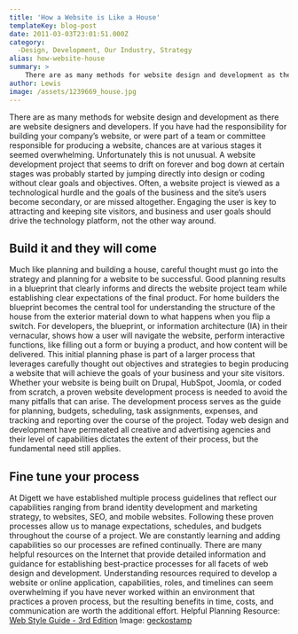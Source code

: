 ```yaml
---
title: 'How a Website is Like a House'
templateKey: blog-post
date: 2011-03-03T23:01:51.000Z
category: 
  -Design, Development, Our Industry, Strategy
alias: how-website-house
summary: > 
  	There are as many methods for website design and development as there are website designers and developers.
author: Lewis
image: /assets/1239669_house.jpg
---
```


There are as many methods for website design and development as there are website designers and developers. If you have had the responsibility for building your company’s website, or were part of a team or committee responsible for producing a website, chances are at various stages it seemed overwhelming. Unfortunately this is not unusual. A website development project that seems to drift on forever and bog down at certain stages was probably started by jumping directly into design or coding without clear goals and objectives. Often, a website project is viewed as a technological hurdle and the goals of the business and the site’s users become secondary, or are missed altogether. Engaging the user is key to attracting and keeping site visitors, and business and user goals should drive the technology platform, not the other way around.

Build it and they will come
---------------------------

Much like planning and building a house, careful thought must go into the strategy and planning for a website to be successful. Good planning results in a blueprint that clearly informs and directs the website project team while establishing clear expectations of the final product. For home builders the blueprint becomes the central tool for understanding the structure of the house from the exterior material down to what happens when you flip a switch. For developers, the blueprint, or information architecture (IA) in their vernacular, shows how a user will navigate the website, perform interactive functions, like filling out a form or buying a product, and how content will be delivered. This initial planning phase is part of a larger process that leverages carefully thought out objectives and strategies to begin producing a website that will achieve the goals of your business and your site visitors. Whether your website is being built on Drupal, HubSpot, Joomla, or coded from scratch, a proven website development process is needed to avoid the many pitfalls that can arise. The development process serves as the guide for planning, budgets, scheduling, task assignments, expenses, and tracking and reporting over the course of the project. Today web design and development have permeated all creative and advertising agencies and their level of capabilities dictates the extent of their process, but the fundamental need still applies.

Fine tune your process
----------------------

At Digett we have established multiple process guidelines that reflect our capabilities ranging from brand identity development and marketing strategy, to websites, SEO, and mobile websites. Following these proven processes allow us to manage expectations, schedules, and budgets throughout the course of a project. We are constantly learning and adding capabilities so our processes are refined continually. There are many helpful resources on the Internet that provide detailed information and guidance for establishing best-practice processes for all facets of web design and development. Understanding resources required to develop a website or online application, capabilities, roles, and timelines can seem overwhelming if you have never worked within an environment that practices a proven process, but the resulting benefits in time, costs, and communication are worth the additional effort. Helpful Planning Resource: [Web Style Guide - 3rd Edition](http://www.google.com/url?q=http%3A%2F%2Fwebstyleguide.com%2F&sa=D&sntz=1&usg=AFQjCNHb9N4qVkq6JE771K8Fq_eMlGPuQA) Image: [geckostamp](http://www.freeimages.com/photographer/24youphotography-36541)